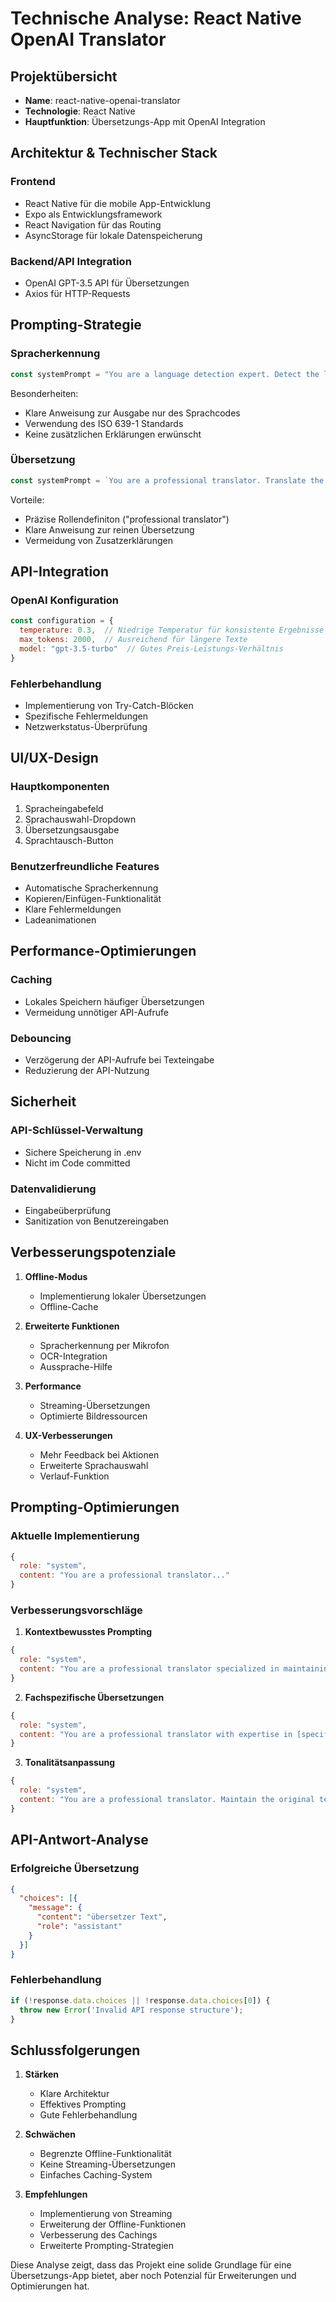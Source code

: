 # Technische Analyse: React Native OpenAI Translator

## Projektübersicht
- **Name**: react-native-openai-translator
- **Technologie**: React Native
- **Hauptfunktion**: Übersetzungs-App mit OpenAI Integration

## Architektur & Technischer Stack

### Frontend
- React Native für die mobile App-Entwicklung
- Expo als Entwicklungsframework
- React Navigation für das Routing
- AsyncStorage für lokale Datenspeicherung

### Backend/API Integration
- OpenAI GPT-3.5 API für Übersetzungen
- Axios für HTTP-Requests

## Prompting-Strategie

### Spracherkennung
```javascript
const systemPrompt = "You are a language detection expert. Detect the language of the following text and respond only with the ISO 639-1 language code (e.g., 'en' for English, 'de' for German)."
```

Besonderheiten:
- Klare Anweisung zur Ausgabe nur des Sprachcodes
- Verwendung des ISO 639-1 Standards
- Keine zusätzlichen Erklärungen erwünscht

### Übersetzung
```javascript
const systemPrompt = `You are a professional translator. Translate the following text from ${fromLanguage} to ${toLanguage}. Only provide the translation without any additional explanations.`
```

Vorteile:
- Präzise Rollendefiniton ("professional translator")
- Klare Anweisung zur reinen Übersetzung
- Vermeidung von Zusatzerklärungen

## API-Integration

### OpenAI Konfiguration
```javascript
const configuration = {
  temperature: 0.3,  // Niedrige Temperatur für konsistente Ergebnisse
  max_tokens: 2000,  // Ausreichend für längere Texte
  model: "gpt-3.5-turbo"  // Gutes Preis-Leistungs-Verhältnis
}
```

### Fehlerbehandlung
- Implementierung von Try-Catch-Blöcken
- Spezifische Fehlermeldungen
- Netzwerkstatus-Überprüfung

## UI/UX-Design

### Hauptkomponenten
1. Spracheingabefeld
2. Sprachauswahl-Dropdown
3. Übersetzungsausgabe
4. Sprachtausch-Button

### Benutzerfreundliche Features
- Automatische Spracherkennung
- Kopieren/Einfügen-Funktionalität
- Klare Fehlermeldungen
- Ladeanimationen

## Performance-Optimierungen

### Caching
- Lokales Speichern häufiger Übersetzungen
- Vermeidung unnötiger API-Aufrufe

### Debouncing
- Verzögerung der API-Aufrufe bei Texteingabe
- Reduzierung der API-Nutzung

## Sicherheit

### API-Schlüssel-Verwaltung
- Sichere Speicherung in .env
- Nicht im Code committed

### Datenvalidierung
- Eingabeüberprüfung
- Sanitization von Benutzereingaben

## Verbesserungspotenziale

1. **Offline-Modus**
   - Implementierung lokaler Übersetzungen
   - Offline-Cache

2. **Erweiterte Funktionen**
   - Spracherkennung per Mikrofon
   - OCR-Integration
   - Aussprache-Hilfe

3. **Performance**
   - Streaming-Übersetzungen
   - Optimierte Bildressourcen

4. **UX-Verbesserungen**
   - Mehr Feedback bei Aktionen
   - Erweiterte Sprachauswahl
   - Verlauf-Funktion

## Prompting-Optimierungen

### Aktuelle Implementierung
```javascript
{
  role: "system",
  content: "You are a professional translator..."
}
```

### Verbesserungsvorschläge

1. **Kontextbewusstes Prompting**
```javascript
{
  role: "system",
  content: "You are a professional translator specialized in maintaining context and cultural nuances..."
}
```

2. **Fachspezifische Übersetzungen**
```javascript
{
  role: "system",
  content: "You are a professional translator with expertise in [specific domain]. Translate while maintaining technical accuracy..."
}
```

3. **Tonalitätsanpassung**
```javascript
{
  role: "system",
  content: "You are a professional translator. Maintain the original text's tone (formal/informal) in the translation..."
}
```

## API-Antwort-Analyse

### Erfolgreiche Übersetzung
```json
{
  "choices": [{
    "message": {
      "content": "übersetzer Text",
      "role": "assistant"
    }
  }]
}
```

### Fehlerbehandlung
```javascript
if (!response.data.choices || !response.data.choices[0]) {
  throw new Error('Invalid API response structure');
}
```

## Schlussfolgerungen

1. **Stärken**
   - Klare Architektur
   - Effektives Prompting
   - Gute Fehlerbehandlung

2. **Schwächen**
   - Begrenzte Offline-Funktionalität
   - Keine Streaming-Übersetzungen
   - Einfaches Caching-System

3. **Empfehlungen**
   - Implementierung von Streaming
   - Erweiterung der Offline-Funktionen
   - Verbesserung des Cachings
   - Erweiterte Prompting-Strategien

Diese Analyse zeigt, dass das Projekt eine solide Grundlage für eine Übersetzungs-App bietet, aber noch Potenzial für Erweiterungen und Optimierungen hat.
